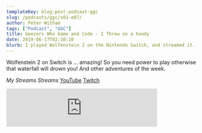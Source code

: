 ```yaml
---
templateKey: blog-post-podcast-ggc
slug: /podcasts/ggc/s01-e07/
author: Peter Witham
tags: ["Podcast", "GGC"]
title: Geezers Who Game and Code - I Threw on a hoody
date: 2019-06-17T02:10:10
blurb: I played Wolfenstein 2 on the Nintendo Switch, and streamed it. Plus in this episode we talk about making sure you don't die in a waterfall.
---
```


Wolfenstein 2 on Switch is ... amazing!
So you need power to play otherwise that waterfall will drown you!
And other adventures of the week.

*My Streams Streams*
[YouTube](https://www.youtube.com/user/GrfxG)
[Twitch](https://www.twitch.tv/grfxg)

<iframe src="https://anchor.fm/gamecode/embed/episodes/I-Threw-on-a-hoody-e4c8lj" height="102" width="400" frameborder="0" scrolling="no"></iframe>
